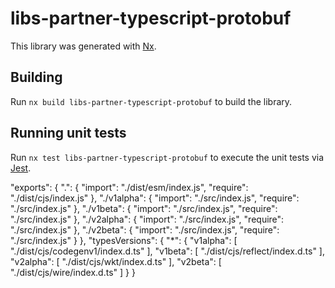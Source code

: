 # libs-partner-typescript-protobuf

This library was generated with [Nx](https://nx.dev).

## Building

Run `nx build libs-partner-typescript-protobuf` to build the library.

## Running unit tests

Run `nx test libs-partner-typescript-protobuf` to execute the unit tests via [Jest](https://jestjs.io).

"exports": {
".": {
"import": "./dist/esm/index.js",
"require": "./dist/cjs/index.js"
},
"./v1alpha": {
"import": "./src/index.js",
"require": "./src/index.js"
},
"./v1beta": {
"import": "./src/index.js",
"require": "./src/index.js"
},
"./v2alpha": {
"import": "./src/index.js",
"require": "./src/index.js"
},
"./v2beta": {
"import": "./src/index.js",
"require": "./src/index.js"
}
},
"typesVersions": {
"\*": {
"v1alpha": [
"./dist/cjs/codegenv1/index.d.ts"
],
"v1beta": [
"./dist/cjs/reflect/index.d.ts"
],
"v2alpha": [
"./dist/cjs/wkt/index.d.ts"
],
"v2beta": [
"./dist/cjs/wire/index.d.ts"
]
}
}
